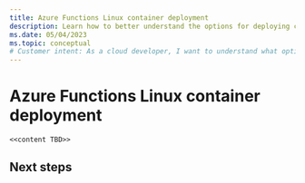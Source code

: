 ```yaml
---
title: Azure Functions Linux container deployment
description: Learn how to better understand the options for deploying containerized function apps in Azure.
ms.date: 05/04/2023
ms.topic: conceptual
# Customer intent: As a cloud developer, I want to understand what options are available for developing, deploying, and running my functions code in Linux containers.
---
```


# Azure Functions Linux container deployment

`<<content TBD>>`

## Next steps